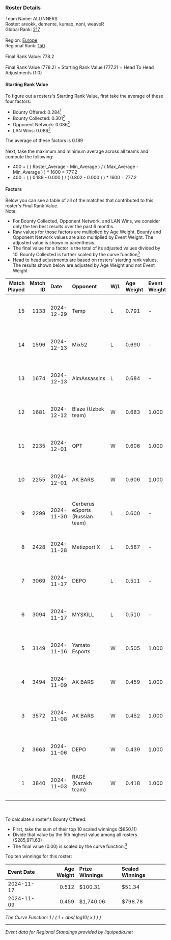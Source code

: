 ### Roster Details<br />
Team Name: ALLINNERS<br />
Roster: areokk, demente, kumao, noni, weaveR<br />
Global Rank: [217](../../standings_global_2025_02_28.md)<br />
<br />
Region: [Europe]( ../../standings_europe_2025_02_28.md)<br />
Regional Rank: [150]( ../../standings_europe_2025_02_28.md)<br />
<br />
Final Rank Value:  778.2<br />
<br />
Final Rank Value (778.2) = Starting Rank Value (777.2) + Head To Head Adjustments (1.0)<br />

#### Starting Rank Value<br />
To figure out a rosters's Starting Rank Value, first take the average of these four factors:<br />
- Bounty Offered: 0.284[<sup>1</sup>](#table2)
- Bounty Collected: 0.301[<sup>2</sup>](#table1)
- Opponent Network: 0.086[<sup>2</sup>](#table1)
- LAN Wins: 0.086[<sup>2</sup>](#table1)

The average of these factors is 0.189<br />
<br />
Next, take the maximum and minimum average across all teams and compute the following:<br />
- 400 + ( ( Roster_Average - Min_Average ) / ( Max_Average - Min_Average ) ) * 1600 = 777.2
- 400 + ( ( 0.189 - 0.000 ) / ( 0.802 - 0.000 ) ) * 1600 = 777.2


#### Factors<br />
Below you can see a table of all of the matches that contributed to this roster's Final Rank Value.<br />
Note:<br />

- For Bounty Collected, Opponent Network, and LAN Wins, we consider only the ten best results over the past 6 months.
- Raw values for those factors are multiplied by Age Weight. Bounty and Opponent Network values are also multiplied by Event Weight. The adjusted value is shown in parenthesis.
- The final value for a factor is the total of its adjusted values divided by 10. Bounty Collected is further scaled by the curve function[<sup>3</sup>](#curveFunction)
- Head to head adjustments are based on rosters' starting rank values. The results shown below are adjusted by Age Weight and not Event Weight
<span id="table1"></span><br />


| Match Played | Match ID | Date       | Opponent                        | W/L | Age Weight | Event Weight | Bounty Collected | Opponent Network | LAN Wins  | H2H Adj. | Roster                                |
| -: | -: | :- | :- | :- | :- | :- | :- | :- | :- | -: | :- |
|           15 |     1133 | 2024-12-29 | Temp                            | L   | 0.791      | -            | -                | -                | -         |   -16.54 | areokk, demente, kumao, noni, weaveR  |
|           14 |     1596 | 2024-12-13 | Mix52                           | L   | 0.690      | -            | -                | -                | -         |   -11.25 | areokk, demente, kumao, noni, weaveR  |
|           13 |     1674 | 2024-12-13 | AimAssassins                    | L   | 0.684      | -            | -                | -                | -         |    -4.92 | areokk, demente, kumao, noni, weaveR  |
|           12 |     1681 | 2024-12-12 | Blaze (Uzbek team)              | W   | 0.683      | 1.000        | 0.006 (0.004)    | 0.075 (0.051)    | 1 (0.683) |     8.11 | areokk, demente, kumao, noni, weaveR  |
|           11 |     2235 | 2024-12-01 | QPT                             | W   | 0.606      | 1.000        | 0.036 (0.022)    | 0.376 (0.228)    | 0 (0.000) |    17.94 | areokk, demente, kumao, noni, weaveR  |
|           10 |     2255 | 2024-12-01 | AK BARS                         | W   | 0.606      | 1.000        | 0.010 (0.006)    | 0.228 (0.138)    | 0 (0.000) |    12.79 | areokk, demente, kumao, noni, weaveR  |
|            9 |     2299 | 2024-11-30 | Cerberus eSports (Russian team) | L   | 0.600      | -            | -                | -                | -         |   -13.72 | Areokk, demente, kumao, Noni, weaveR  |
|            8 |     2428 | 2024-11-28 | Metizport X                     | L   | 0.587      | -            | -                | -                | -         |   -11.91 | Areokk, demente, kumao, Noni, weaveR  |
|            7 |     3069 | 2024-11-17 | DEPO                            | L   | 0.511      | -            | -                | -                | -         |    -7.44 | areokk, noni, plushax, tasman, weaveR |
|            6 |     3094 | 2024-11-17 | MYSKILL                         | L   | 0.510      | -            | -                | -                | -         |    -9.80 | areokk, noni, plushax, tasman, weaveR |
|            5 |     3149 | 2024-11-16 | Yamato Esports                  | W   | 0.505      | 1.000        | 0.000 (0.000)    | 0.021 (0.011)    | 0 (0.000) |     2.54 | areokk, noni, plushax, tasman, weaveR |
|            4 |     3494 | 2024-11-09 | AK BARS                         | W   | 0.459      | 1.000        | 0.010 (0.004)    | 0.228 (0.105)    | 0 (0.000) |     9.37 | areokk, demente, noni, rinn, weaveR   |
|            3 |     3572 | 2024-11-08 | AK BARS                         | W   | 0.452      | 1.000        | 0.010 (0.004)    | 0.228 (0.103)    | 0 (0.000) |     9.47 | areokk, demente, noni, rinn, weaveR   |
|            2 |     3663 | 2024-11-06 | DEPO                            | W   | 0.439      | 1.000        | 0.007 (0.003)    | 0.322 (0.141)    | 0 (0.000) |     7.90 | areokk, demente, noni, rinn, weaveR   |
|            1 |     3840 | 2024-11-03 | RAGE (Kazakh team)              | W   | 0.418      | 1.000        | 0.006 (0.003)    | 0.196 (0.082)    | 0 (0.000) |     8.45 | areokk, demente, noni, rinn, weaveR   |

<br />
<span id="table2"></span><br />
To calculate a roster's Bounty Offered:<br />

- First, take the sum of their top 10 scaled winnings ($850.11)
- Divide that value by the 5th highest value among all rosters ($285,971.63)
- The final value (0.00) is scaled by the curve function.[<sup>3</sup>](#curveFunction)

Top ten winnings for this roster:<br />

| Event Date | Age Weight | Prize Winnings | Scaled Winnings |
| :- | -: | :- | :- |
| 2024-11-17 |      0.512 | $100.31        | $51.34          |
| 2024-11-09 |      0.459 | $1,740.06      | $798.78         |


<span id="curveFunction"></span>_The Curve Function: 1 / ( 1 + abs( log10( x ) ) )_<br />

---
_Event data for Regional Standings provided by liquipedia.net_<br />
